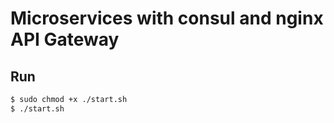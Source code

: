 # Microservices with consul and nginx API Gateway

## Run

```bash
$ sudo chmod +x ./start.sh
$ ./start.sh
```
